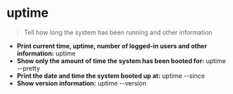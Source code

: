 # uptime
> Tell how long the system has been running and other information
- **Print current time, uptime, number of logged-in users and other information:**
uptime
- **Show only the amount of time the system has been booted for:**
uptime --pretty
- **Print the date and time the system booted up at:**
uptime --since
- **Show version information:**
uptime --version
